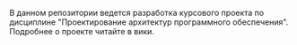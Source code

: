 В данном репозитории ведется разработка курсового проекта по дисциплине "Проектирование архитектур программного обеспечения". Подробнее о проекте читайте в вики.

